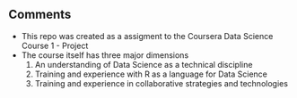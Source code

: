 ## Comments
* This repo was created as a assigment to the Coursera Data Science Course 1 - Project
* The course itself has three major dimensions
  1. An understanding of Data Science as a technical discipline
  2. Training and experience with R as a language for Data Science
  3. Training and experience in collaborative strategies and technologies
